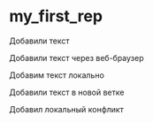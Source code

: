 ﻿# my_first_rep

Добавили текст

Добавили текст через веб-браузер

Добавим текст локально

Добавили текст в новой ветке

Добавил локальный конфликт

